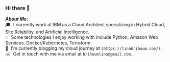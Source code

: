 ### Hi there 👋

<b>*About Me*:</b> \
  🎓 &nbsp;I currently work at IBM as a Cloud Architect specalizing in Hybrid Cloud, Site Relability, and Artificial Intelligence.\
  💡 &nbsp;Some technologies I enjoy working with include Python, Amazon Web Services, Docker/Kubernetes, Terraform.\
  🌱 &nbsp;I'm currently blogging my cloud journey at  ```(https://linabrihoum.com/)```.\
  ✉️ &nbsp;Get in touch with me via email at ```brihoumlina@gmail.com```. 

 <b> </b>



<!--
**lbrihoum/lbrihoum** is a ✨ _special_ ✨ repository because its `README.md` (this file) appears on your GitHub profile.

Here are some ideas to get you started:

- 🔭 I’m currently working on ...
- 🌱 I’m currently learning ...
- 👯 I’m looking to collaborate on ...
- 🤔 I’m looking for help with ...
- 💬 Ask me about ...
- 📫 How to reach me: ...
- 😄 Pronouns: ...
- ⚡ Fun fact: ...
-->
